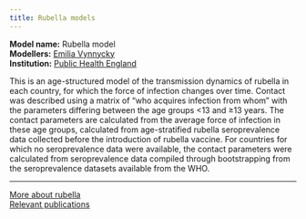 ```yaml
---
title: Rubella models
---
```


**Model name:** Rubella model     
**Modellers:** [Emilia Vynnycky](http://www.lshtm.ac.uk/aboutus/people/vynnycky.emilia)    
**Institution:** [Public Health England](https://www.gov.uk/government/organisations/public-health-england)

This is an age-structured model of the transmission dynamics of rubella in each country, for which the force of infection changes over time.  Contact was described using a matrix of “who acquires infection from whom” with the parameters differing between the age groups <13 and ≥13 years.  The contact parameters are calculated from the average force of infection in these age groups, calculated from age-stratified rubella seroprevalence data collected before the introduction of rubella vaccine.   For countries for which no seroprevalence data were available, the contact parameters were calculated from seroprevalence data compiled through bootstrapping from the seroprevalence datasets available from the WHO. 

---

[More about rubella](/diseases/rubella)  
[Relevant publications](/publications#rubella)
